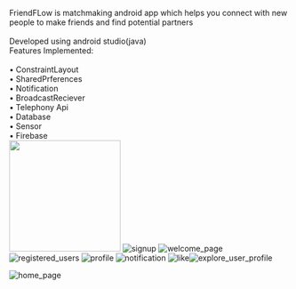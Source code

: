 FriendFLow is matchmaking android app which helps you connect with new people to make friends and find potential partners<br>
<br>
Developed using android studio(java)<br>
Features Implemented:<br><br>
•	ConstraintLayout <br>
•	SharedPrferences <br>
•	Notification <br>
•	BroadcastReciever <br>
•	Telephony Api <br>
•	Database <br>
•	Sensor <br>
•	Firebase <br>
<img src="https://github.com/vikyathshettyy/FriendFLow/assets/133582265/c3dc294e-653d-44fd-a793-2bb60e03acc0" width="200" height="200"/>
![signup](https://github.com/vikyathshettyy/FriendFLow/assets/133582265/c3dc294e-653d-44fd-a793-2bb60e03acc0)
![welcome_page](https://github.com/vikyathshettyy/FriendFLow/assets/133582265/91446da3-08c8-4d71-8f37-0c8b1804d9cf)
![registered_users](https://github.com/vikyathshettyy/FriendFLow/assets/133582265/5a1a1247-5a28-4986-b787-b588f8908661)
![profile](https://github.com/vikyathshettyy/FriendFLow/assets/133582265/6754b632-1dd9-461e-8c29-fc89e2292ad3)
![notification](https://github.com/vikyathshettyy/FriendFLow/assets/133582265/e613f7fb-07bb-4ede-8417-6afc74a0c977)
![like](https://github.com/vikyathshettyy/FriendFLow/assets/133582265/5ce9ec7e-8a49-467c-85e8-2661ed465ff0)![explore_user_profile](https://github.com/vikyathshettyy/FriendFLow/assets/133582265/5a14ef9e-b025-4da0-926c-cc473eba2135)

![home_page](https://github.com/vikyathshettyy/FriendFLow/assets/133582265/4edeb7ee-3908-47e1-813b-062c0b129b8a)
